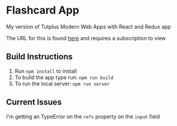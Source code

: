 # Flashcard App

My version of Tutplus Modern Web Apps with React and Redux app

The URL for this is found [here](https://code.tutsplus.com/courses/modern-web-apps-with-react-and-redux/lessons/set-up-the-project) and requires a subscription to view

## Build Instructions

1. Run `npm install` to install
2. To build the app type run: `npm run build`
3. To run the local server: `npm run server`

## Current Issues

I'm getting an TypeError on the `refs` property on the `input` field
